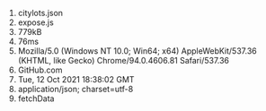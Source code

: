 1. citylots.json
2. expose.js
3. 779kB
4. 76ms
5. Mozilla/5.0 (Windows NT 10.0; Win64; x64) AppleWebKit/537.36 (KHTML, like Gecko) Chrome/94.0.4606.81 Safari/537.36
6. GitHub.com
7. Tue, 12 Oct 2021 18:38:02 GMT
8. application/json; charset=utf-8
9. fetchData